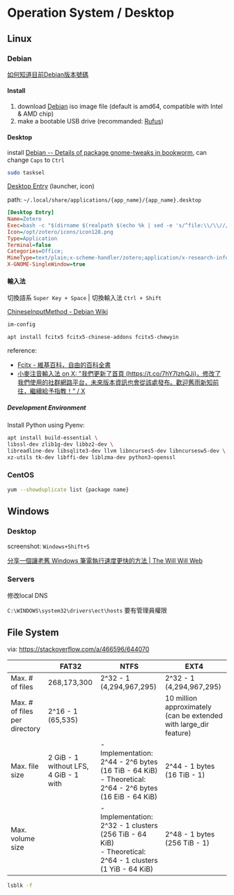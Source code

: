# Operation System / Desktop

## Linux

### Debian

[如何知道目前Debian版本號碼](../blog/articles/2023/231214tech__how-to-check-debian-version.md)

#### Install

1. download [Debian](https://www.debian.org/distrib/) iso image file (default is amd64, compatible with Intel & AMD chip)
2. make a bootable USB drive (recommanded: [Rufus](https://rufus.ie/en/))

#### Desktop

install [Debian -- Details of package gnome-tweaks in bookworm](https://packages.debian.org/bookworm/gnome-tweaks), can change `Caps` to `Ctrl`

```bash title="install multiple desktop environment"
sudo tasksel
```

[Desktop Entry](https://specifications.freedesktop.org/desktop-entry-spec/latest/) (launcher, icon)

path: `~/.local/share/applications/{app_name}/{app_name}.desktop`

```ini
[Desktop Entry]
Name=Zotero
Exec=bash -c "$(dirname $(realpath $(echo %k | sed -e 's/^file:\\/\\///')))/zotero -url %U"
Icon=/opt/zotero/icons/icon128.png
Type=Application
Terminal=false
Categories=Office;
MimeType=text/plain;x-scheme-handler/zotero;application/x-research-info-systems;text/x-research-info-systems;text/ris;application/x-endnote-refer;application/x-inst-for-Scientific-info;application/mods+xml;application/rdf+xml;application/x-bibtex;text/x-bibtex;application/marc;application/vnd.citationstyles.style+xml
X-GNOME-SingleWindow=true
```

#### 輸入法

切換語系 `Super Key + Space` | 切換輸入法 `Ctrl + Shift`

[ChineseInputMethod - Debian Wiki](https://wiki.debian.org/ChineseInputMethod)

```bash title="設定輸入法"
im-config
```

```bash title="Install fcitx5 traditional chinese input"
apt install fcitx5 fcitx5-chinese-addons fcitx5-chewyin
```

reference:

- [Fcitx - 維基百科，自由的百科全書](https://zh.wikipedia.org/zh-tw/Fcitx)
- [小麥注音輸入法 on X: "我們更新了首頁 (https://t.co/7hY7IzhQJi)，修改了我們使用的社群網路平台，未來版本資訊也會從該處發布。歡迎舊雨新知前往，繼續給予指教！" / X](https://twitter.com/McBopomofo/status/1714799933969023391)


##### Development Environment

Install Python using Pyenv:

```bash
apt install build-essential \
libssl-dev zlib1g-dev libbz2-dev \
libreadline-dev libsqlite3-dev llvm libncurses5-dev libncursesw5-dev \
xz-utils tk-dev libffi-dev liblzma-dev python3-openssl
```

### CentOS

```bash title="list all supported version"
yum --showduplicate list {package name}
```

## Windows

### Desktop

screenshot: `Windows+Shift+S`

[分享一個讓老舊 Windows 筆電執行速度更快的方法 | The Will Will Web](https://blog.miniasp.com/post/2024/07/02/Share-a-method-to-make-old-Windows-laptops-run-faster?fbclid=IwZXh0bgNhZW0CMTEAAR0Xk15d7T_bwY3ItQTGaqHMWhoUoJA-msgH5C4kZ-0tJLq4ZYCMJ19Y5y8_aem_0FAYhoheokA85RcvDx-k8g)

### Servers
修改local DNS

`C:\WINDOWS\system32\drivers\ect\hosts` 要有管理員權限

## File System

via: https://stackoverflow.com/a/466596/644070

|                                       | FAT32        | NTFS                     | EXT4          |
| ------------------------------------- | ------------ |--------------------------|---------------|
| Max. # of files               | 268,173,300  | 2^32 - 1 (4,294,967,295) | 2^32 - 1 (4,294,967,295) |
| Max. # of files per directory | 2^16 - 1 (65,535) |     | 10 million approximately (can be extended with large_dir feature)  |
| Max. file size                     | 2 GiB - 1 without LFS, 4 GiB - 1 with | - Implementation: 2^44 - 2^6 bytes (16 TiB - 64 KiB) </br>- Theoretical: 2^64 - 2^6 bytes (16 EiB - 64 KiB) | 2^44 - 1 bytes (16 TiB - 1) |
| Max. volume size            |        | - Implementation: 2^32 - 1 clusters (256 TiB - 64 KiB)</br>- Theoretical: 2^64 - 1 clusters (1 YiB - 64 KiB)  | 2^48 - 1 bytes (256 TiB - 1)  |

```bash title="list filesystem type"
lsblk -f
```
